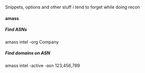 Snippets, options and other stuff i tend to forget while doing recon 


#### amass 

##### Find ASNs 
amass intel -org Company

##### Find domains on ASN
amass intel -active -asn 123,456,789

